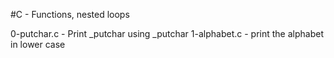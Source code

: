 #C - Functions, nested loops

0-putchar.c - Print _putchar using _putchar
1-alphabet.c - print the alphabet in lower case
